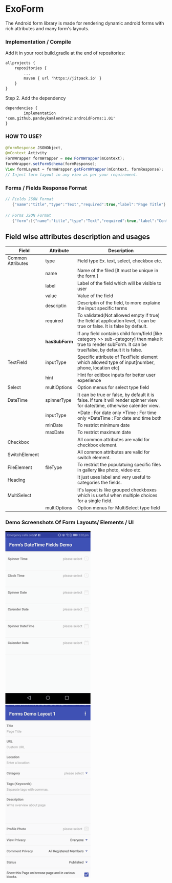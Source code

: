 # ExoForm

The Android form library is made for rendering dynamic android forms with rich attributes and many form's layouts.

### Implementation / Compile
Add it in your root build.gradle at the end of repositories:

	allprojects {
		repositories {
			...
			maven { url 'https://jitpack.io' }
		}
	}
Step 2. Add the dependency

	dependencies {
	        implementation 'com.github.pandeykamlendra42:androidForms:1.01'
	}


### HOW TO USE?
```java
@formResponse JSONObject,
@mContext Activity
FormWrapper formWrapper = new FormWrapper(mContext);
formWrapper.setFormSchema(formResponse);
View formLayout = formWrapper.getFormWrapper(mContext, formResponse);
// Inject form layout in any view as per your requirement.
```

### Forms / Fields Response Format
  ```java
  // Fields JSON Format
     {"name":"title","type":"Text","required":true,"label":"Page Title"}

  // Forms JSON Format
     {"form":[{"name":"title","type":"Text","required":true,"label":"Content Title"},{"name":"limit","type":"checkbox","label":"Limit Integrations","hasSubForm":true }],"subForm":{"limit_1":[{"name":"quantity","type":"Text","label":"Quantity"}]}}
  ```
## Field wise attributes description and usages
Field | Attribute | Description
--- | --- | ---
|Common Attributes | type | Field type Ex. text, select, checkbox etc.
|| name | Name of the filed [It must be unique in the form.]
|| label | Label of the field which will be visible to user
|| value | Value of the field
|| descriptin | Descriptin of the field, to more explaine the input specific terms
|| required | To validated(Not allowed empty if true) the field at application level, it can be true or false. It is                      false by default.
|| __hasSubForm__ | If any field contains child form/field [like category >> sub-category] then make it true to render subForm. It can be true/false, by default it is false. 
|TextField| inputType | Specific attribute of TextField element which allowed type of input[number, phone, location etc]
|| hint | Hint for editbox inputs for better user experience
|Select| multiOptions | Option menus for select type field
|DateTime| spinnerType | It can be true or false, by default it is false. If ture it will render spinner view for date/time, otherwise calender view. 
|| inputType |  *Date : For date only *Time : For time only *DateTime : For date and time both
|| minDate |  To restrict minimum date
|| maxDate |  To restrict maximum date
|Checkbox|  | All common attributes are valid for checkbox element.
|SwitchElement|  | All common attributes are valid for switch element.
|FileElement| fileType | To restrict the populatuing specific files in gallery like photo, video etc. 
|Heading|  | It just uses label and very useful to categories the fields. 
|MultiSelect|  | It's layout is like grouped checkboxes which is useful when multiple choices for a single field. 
||multiOptions | Option menus for MultiSelect type field 






### Demo Screenshots Of Form Layouts/ Elements / UI


![alt text](https://raw.githubusercontent.com/kamlendrabigstep/androidTestDemo/master/screenshots/date_time_field_demo.gif)
![alt text](https://github.com/kamlendrabigstep/androidTestDemo/blob/master/screenshots/form_layouts_demo.gif)




